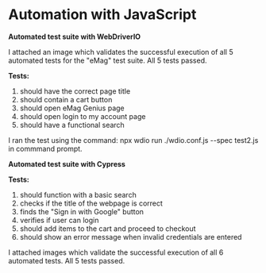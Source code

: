 # Automation with JavaScript

**Automated test suite with WebDriverIO**

I attached an image which validates the successful execution of all 5 automated tests for the "eMag" test suite.
All 5 tests passed.

**Tests:**

1. should have the correct page title
2. should contain a cart button
3. should open eMag Genius page
4. should open login to my account page
5. should have a functional search

I ran the test using the command: npx wdio run ./wdio.conf.js --spec test2.js in commmand prompt.

**Automated test suite with Cypress**

**Tests:**

1. should function with a basic search 
2. checks if the title of the webpage is correct
3. finds the "Sign in with Google" button
4. verifies if user can login
5. should add items to the cart and proceed to checkout
6. should show an error message when invalid credentials are entered

I attached images which validate the successful execution of all 6 automated tests.
All 5 tests passed.


